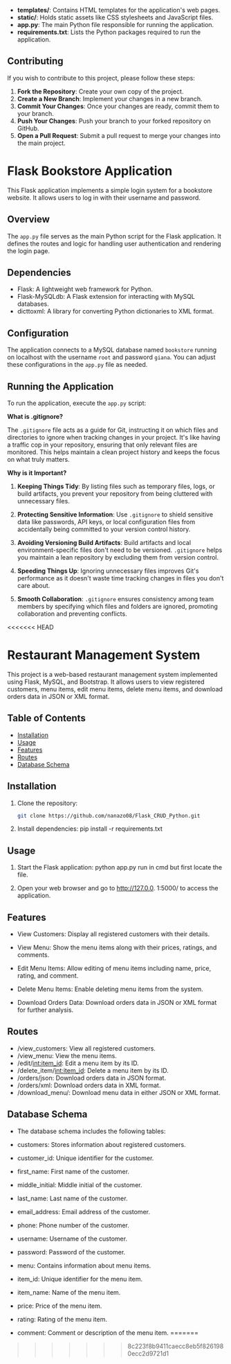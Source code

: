- **templates/**: Contains HTML templates for the application's web pages.
- **static/**: Holds static assets like CSS stylesheets and JavaScript files.
- **app.py**: The main Python file responsible for running the application.
- **requirements.txt**: Lists the Python packages required to run the application.

## Contributing

If you wish to contribute to this project, please follow these steps:

1. **Fork the Repository**: Create your own copy of the project.
2. **Create a New Branch**: Implement your changes in a new branch.
3. **Commit Your Changes**: Once your changes are ready, commit them to your branch.
4. **Push Your Changes**: Push your branch to your forked repository on GitHub.
5. **Open a Pull Request**: Submit a pull request to merge your changes into the main project.


# Flask Bookstore Application

This Flask application implements a simple login system for a bookstore website. It allows users to log in with their username and password.

## Overview

The `app.py` file serves as the main Python script for the Flask application. It defines the routes and logic for handling user authentication and rendering the login page.

## Dependencies

- Flask: A lightweight web framework for Python.
- Flask-MySQLdb: A Flask extension for interacting with MySQL databases.
- dicttoxml: A library for converting Python dictionaries to XML format.

## Configuration

The application connects to a MySQL database named `bookstore` running on localhost with the username `root` and password `giana`. You can adjust these configurations in the `app.py` file as needed.

## Running the Application

To run the application, execute the `app.py` script:

**What is .gitignore?**

The `.gitignore` file acts as a guide for Git, instructing it on which files and directories to ignore when tracking changes in your project. It's like having a traffic cop in your repository, ensuring that only relevant files are monitored. This helps maintain a clean project history and keeps the focus on what truly matters.

**Why is it Important?**

1. **Keeping Things Tidy**: By listing files such as temporary files, logs, or build artifacts, you prevent your repository from being cluttered with unnecessary files.

2. **Protecting Sensitive Information**: Use `.gitignore` to shield sensitive data like passwords, API keys, or local configuration files from accidentally being committed to your version control history.

3. **Avoiding Versioning Build Artifacts**: Build artifacts and local environment-specific files don't need to be versioned. `.gitignore` helps you maintain a lean repository by excluding them from version control.

4. **Speeding Things Up**: Ignoring unnecessary files improves Git's performance as it doesn't waste time tracking changes in files you don't care about.

5. **Smooth Collaboration**: `.gitignore` ensures consistency among team members by specifying which files and folders are ignored, promoting collaboration and preventing conflicts.

<<<<<<< HEAD



# Restaurant Management System

This project is a web-based restaurant management system implemented using Flask, MySQL, and Bootstrap. It allows users to view registered customers, menu items, edit menu items, delete menu items, and download orders data in JSON or XML format.

## Table of Contents

- [Installation](#installation)
- [Usage](#usage)
- [Features](#features)
- [Routes](#routes)
- [Database Schema](#database-schema)

## Installation

1. Clone the repository:

   ```bash
   git clone https://github.com/nanazo08/Flask_CRUD_Python.git


2. Install dependencies:
   pip install -r requirements.txt


## Usage

1. Start the Flask application:
    python app.py run in cmd but first locate the file.

2. Open your web browser and go to   http://127.0.0.   1:5000/ to access the application.

## Features
- View Customers: Display all registered customers with their details.

- View Menu: Show the menu items along with their prices, ratings, and comments.

- Edit Menu Items: Allow editing of menu items including name, price, rating, and comment.

- Delete Menu Items: Enable deleting menu items from the system.

- Download Orders Data: Download orders data in JSON or XML format for further analysis.

## Routes
- /view_customers: View all registered customers.
- /view_menu: View the menu items.
- /edit/<int:item_id>: Edit a menu item by its ID.
- /delete_item/<int:item_id>: Delete a menu item by its ID.
- /orders/json: Download orders data in JSON format.
- /orders/xml: Download orders data in XML format.
- /download_menu/<format>: Download menu data in either JSON or XML format.

## Database Schema
- The database schema includes the following tables:

- customers: Stores information about registered customers.

- customer_id: Unique identifier for the customer.
- first_name: First name of the customer.
- middle_initial: Middle initial of the customer.
- last_name: Last name of the customer.
- email_address: Email address of the customer.
- phone: Phone number of the customer.
- username: Username of the customer.
- password: Password of the customer.
- menu: Contains information about menu items.

- item_id: Unique identifier for the menu item.
- item_name: Name of the menu item.
- price: Price of the menu item.
- rating: Rating of the menu item.
- comment: Comment or description of the menu item.
=======
>>>>>>> 8c223f8b9411caecc8eb5f8261980ecc2d9721d1
